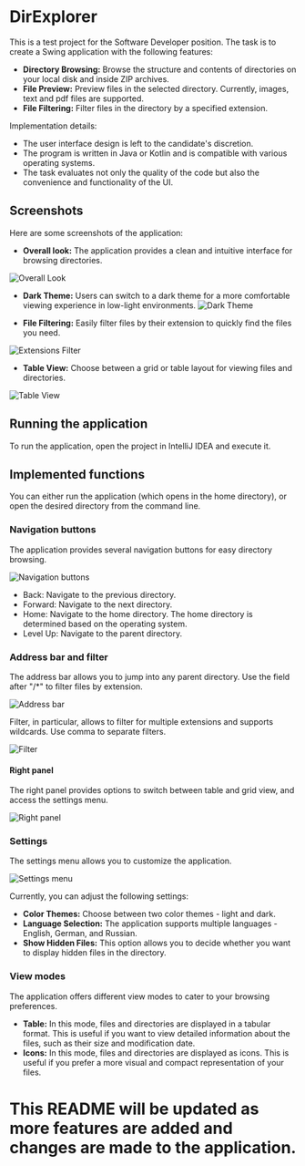 # DirExplorer

This is a test project for the Software Developer position.
The task is to create a Swing application with the following features:

* **Directory Browsing:** Browse the structure and contents of directories 
on your local disk and inside ZIP archives.
* **File Preview:** Preview files in the selected directory.
Currently, images, text and pdf files are supported.
* **File Filtering:** Filter files in the directory by a specified extension.

Implementation details:

* The user interface design is left to the candidate's discretion.
* The program is written in Java or Kotlin and is compatible with various operating systems.
* The task evaluates not only the quality of the code but also the
convenience and functionality of the UI.

## Screenshots

Here are some screenshots of the application:


* **Overall look:** The application provides a clean and intuitive interface for browsing directories.

![Overall Look](readme_images/overall_look.png)

* **Dark Theme:** Users can switch to a dark theme for a more comfortable viewing experience in low-light environments.
![Dark Theme](readme_images/dark_theme.png)

* **File Filtering:** Easily filter files by their extension to quickly find the files you need.

![Extensions Filter](readme_images/extensions_filter.png)

* **Table View:** Choose between a grid or table layout for viewing files and directories.

![Table View](readme_images/table_view.png)

## Running the application

To run the application, open the project in IntelliJ IDEA and execute it.

## Implemented functions

You can either run the application (which opens in the home directory),
or open the desired directory from the command line.

### Navigation buttons

The application provides several navigation buttons for easy directory browsing.

![Navigation buttons](readme_images/navigation_buttons.png)

* Back: Navigate to the previous directory.
* Forward: Navigate to the next directory.
* Home: Navigate to the home directory. The home directory is determined based on the operating system.
* Level Up: Navigate to the parent directory.

### Address bar and filter

The address bar allows you to jump into any parent directory.
Use the field after "/*" to filter files by extension.

![Address bar](readme_images/address_bar.png)

Filter, in particular, allows to filter for multiple extensions and supports wildcards.
Use comma to separate filters.

![Filter](readme_images/filter.png)

#### Right panel

The right panel provides options to switch between table and grid view, and access the settings menu.

![Right panel](readme_images/right_panel.png)

### Settings

The settings menu allows you to customize the application.

![Settings menu](readme_images/settings_menu.png)

Currently, you can adjust the following settings:

* **Color Themes:** Choose between two color themes - light and dark.
* **Language Selection:** The application supports multiple languages - English, German, and Russian.
* **Show Hidden Files:** This option allows you to decide whether you want to display hidden files in the directory. 

### View modes

The application offers different view modes to cater to your browsing preferences.

* **Table:** In this mode, files and directories are displayed in a tabular format.
This is useful if you want to view detailed information about the files, such as their size and modification date.
* **Icons:** In this mode, files and directories are displayed as icons.
This is useful if you prefer a more visual and compact representation of your files.

# This README will be updated as more features are added and changes are made to the application.
